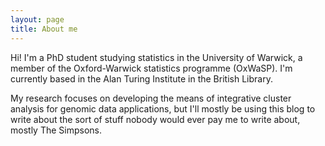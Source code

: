 ```yaml
---
layout: page
title: About me
---
```



Hi! I'm a PhD student studying statistics in the University of Warwick, a member of the Oxford-Warwick statistics programme (OxWaSP). I'm currently based in the Alan Turing Institute in the British Library.

My research focuses on developing the means of integrative cluster analysis for genomic data applications, but I'll mostly be using this blog to write about the sort of stuff nobody would ever pay me to write about, mostly The Simpsons.
